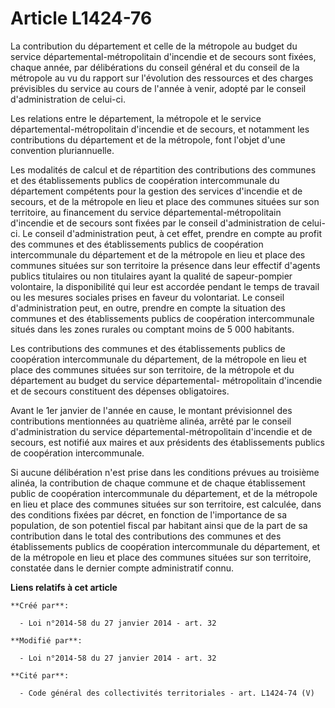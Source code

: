 # Article L1424-76

La contribution du département et celle de la métropole au budget du service départemental-métropolitain d'incendie et de
secours sont fixées, chaque année, par délibérations du conseil général et du conseil de la métropole au vu du rapport sur
l'évolution des ressources et des charges prévisibles du service au cours de l'année à venir, adopté par le conseil
d'administration de celui-ci.

Les relations entre le département, la métropole et le service départemental-métropolitain d'incendie et de secours, et
notamment les contributions du département et de la métropole, font l'objet d'une convention pluriannuelle.

Les modalités de calcul et de répartition des contributions des communes et des établissements publics de coopération
intercommunale du département compétents pour la gestion des services d'incendie et de secours, et de la métropole en lieu et
place des communes situées sur son territoire, au financement du service départemental-métropolitain d'incendie et de secours
sont fixées par le conseil d'administration de celui-ci. Le conseil d'administration peut, à cet effet, prendre en compte au
profit des communes et des établissements publics de coopération intercommunale du département et de la métropole en lieu et
place des communes situées sur son territoire la présence dans leur effectif d'agents publics titulaires ou non titulaires
ayant la qualité de sapeur-pompier volontaire, la disponibilité qui leur est accordée pendant le temps de travail ou les
mesures sociales prises en faveur du volontariat. Le conseil d'administration peut, en outre, prendre en compte la situation
des communes et des établissements publics de coopération intercommunale situés dans les zones rurales ou comptant moins de 5
000 habitants.

Les contributions des communes et des établissements publics de coopération intercommunale du département, de la métropole en
lieu et place des communes situées sur son territoire, de la métropole et du département au budget du service départemental-
métropolitain d'incendie et de secours constituent des dépenses obligatoires.

Avant le 1er janvier de l'année en cause, le montant prévisionnel des contributions mentionnées au quatrième alinéa, arrêté
par le conseil d'administration du service départemental-métropolitain d'incendie et de secours, est notifié aux maires et
aux présidents des établissements publics de coopération intercommunale.

Si aucune délibération n'est prise dans les conditions prévues au troisième alinéa, la contribution de chaque commune et de
chaque établissement public de coopération intercommunale du département, et de la métropole en lieu et place des communes
situées sur son territoire, est calculée, dans des conditions fixées par décret, en fonction de l'importance de sa
population, de son potentiel fiscal par habitant ainsi que de la part de sa contribution dans le total des contributions des
communes et des établissements publics de coopération intercommunale du département, et de la métropole en lieu et place des
communes situées sur son territoire, constatée dans le dernier compte administratif connu.

**Liens relatifs à cet article**

	**Créé par**:

	  - Loi n°2014-58 du 27 janvier 2014 - art. 32

	**Modifié par**:

	  - Loi n°2014-58 du 27 janvier 2014 - art. 32

	**Cité par**:

	  - Code général des collectivités territoriales - art. L1424-74 (V)
